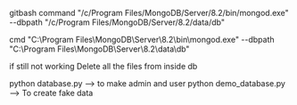 gitbash command
"/c/Program Files/MongoDB/Server/8.2/bin/mongod.exe" --dbpath "/c/Program Files/MongoDB/Server/8.2/data/db"

cmd 
"C:\Program Files\MongoDB\Server\8.2\bin\mongod.exe" --dbpath "C:\Program Files\MongoDB\Server\8.2\data\db"

if still not working Delete all the files from inside db


python database.py --> to make admin and user
python demo_database.py --> To create fake data